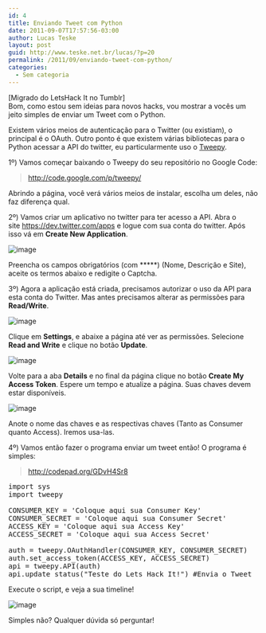 ```yaml
---
id: 4
title: Enviando Tweet com Python
date: 2011-09-07T17:57:56-03:00
author: Lucas Teske
layout: post
guid: http://www.teske.net.br/lucas/?p=20
permalink: /2011/09/enviando-tweet-com-python/
categories:
  - Sem categoria
---
```

[Migrado do LetsHack It no Tumblr]  
Bom, como estou sem ideias para novos hacks, vou mostrar a vocês um jeito simples de enviar um Tweet com o Python.

Existem vários meios de autenticação para o Twitter (ou existiam), o principal é o OAuth. Outro ponto é que existem várias bibliotecas para o Python acessar a API do twitter, eu particularmente uso o [Tweepy](http://code.google.com/p/tweepy/).

1º) Vamos começar baixando o Tweepy do seu repositório no Google Code:

> <div>
>   <p>
>     <a href="http://code.google.com/p/tweepy/">http://code.google.com/p/tweepy/</a>
>   </p>
> </div>

Abrindo a página, você verá vários meios de instalar, escolha um deles, não faz diferença qual.

2º) Vamos criar um aplicativo no twitter para ter acesso a API. Abra o site <https://dev.twitter.com/apps> e logue com sua conta do twitter. Após isso vá em **Create New Application**.

![image](https://media.tumblr.com/tumblr_lr66z0hM2e1qh7srd.png) 

Preencha os campos obrigatórios (com *****) (Nome, Descrição e Site), aceite os termos abaixo e redigite o Captcha.

3º) Agora a aplicação está criada, precisamos autorizar o uso da API para esta conta do Twitter. Mas antes precisamos alterar as permissões para **Read/Write**.

![image](https://media.tumblr.com/tumblr_lr672i7I8s1qh7srd.jpg) 

Clique em **Settings**, e abaixe a página até ver as permissões. Selecione **Read and Write** e clique no botão **Update**.

![image](https://media.tumblr.com/tumblr_lr673ipKAF1qh7srd.png) 

Volte para a aba **Details** e no final da página clique no botão **Create My Access Token**. Espere um tempo e atualize a página. Suas chaves devem estar disponíveis.

![image](https://media.tumblr.com/tumblr_lr677kUrNE1qh7srd.jpg) 

Anote o nome das chaves e as respectivas chaves (Tanto as Consumer quanto Access). Iremos usa-las.

4º) Vamos então fazer o programa enviar um tweet então! O programa é simples:

> <div>
>   <p>
>     <a href="http://codepad.org/GDvH4Sr8">http://codepad.org/GDvH4Sr8</a>
>   </p>
> </div>

<pre class="brush: python; title: ; notranslate" title="">import sys
import tweepy

CONSUMER_KEY = 'Coloque aqui sua Consumer Key'
CONSUMER_SECRET = 'Coloque aqui sua Consumer Secret'
ACCESS_KEY = 'Coloque aqui sua Access Key'
ACCESS_SECRET = 'Coloque aqui sua Access Secret'

auth = tweepy.OAuthHandler(CONSUMER_KEY, CONSUMER_SECRET)
auth.set_access_token(ACCESS_KEY, ACCESS_SECRET)
api = tweepy.API(auth)
api.update_status("Teste do Lets Hack It!") #Envia o Tweet
</pre>

Execute o script, e veja a sua timeline!

![image](https://media.tumblr.com/tumblr_lr67ifsvgC1qh7srd.png) 

Simples não? Qualquer dúvida só perguntar!